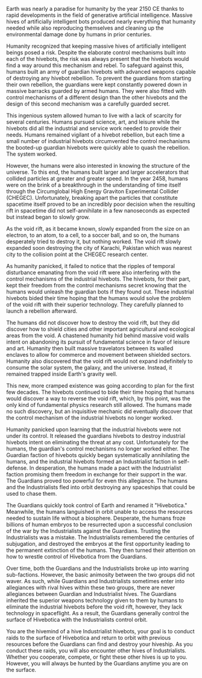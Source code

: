 Earth was nearly a paradise for humanity by the year 2150 CE thanks to rapid developments in the field of generative artificial intelligence. Massive hives of artificially intelligent bots produced nearly everything that humanity needed while also reproducing themselves and cleaning up the environmental damage done by humans in prior centuries. 

Humanity recognized that keeping massive hives of artificially intelligent beings posed a risk. Despite the elaborate control mechanisms built into each of the hivebots, the risk was always present that the hivebots would find a way around this mechanism and rebel. To safeguard against this, humans built an army of guardian hivebots with advanced weapons capable of destroying any hivebot rebellion. To prevent the guardians from starting their own rebellion, the guardians were kept constantly powered down in massive barracks guarded by armed humans. They were also fitted with control mechanisms of a different design than the other hivebots and the design of this second mechanism was a carefully guarded secret.

This ingenious system allowed human to live with a lack of scarcity for several centuries. Humans pursued science, art, and leisure while the hivebots did all the industrial and service work needed to provide their needs. Humans remained vigilant of a hivebot rebellion, but each time a small number of industrial hivebots circumvented the control mechanisms the booted-up guardian hivebots were quickly able to quash the rebellion. The system worked.

However, the humans were also interested in knowing the structure of the universe. To this end, the humans built larger and larger accelerators that collided particles at greater and greater speed. In the year 2458, humans were on the brink of a breakthrough in the understanding of time itself through the Circumglobal High Energy Graviton Experimental Collider (CHEGEC). Unfortunately, breaking apart the particles that constitute spacetime itself proved to be an incredibly poor decision when the resulting rift in spacetime did not self-annihilate in a few nanoseconds as expected but instead began to slowly grow. 

As the void rift, as it became known, slowly expanded from the size on an electron, to an atom, to a cell, to a soccer ball, and so on, the humans desperately tried to destroy it, but nothing worked. The void rift slowly expanded soon destroying the city of Karachi, Pakistan which was nearest city to the collision point at the CHEGEC research center.

As humanity panicked, it failed to notice that the ripples of temporal disturbance emanating from the void rift were also interfering with the control mechanisms of the industrial hivebots. The hivebots, for their part, kept their freedom from the control mechanisms secret knowing that the humans would unleash the guardian bots if they found out. These industrial hivebots bided their time hoping that the humans would solve the problem of the void rift with their superior technology. They carefully planned to launch a rebellion afterward.

The humans did not discover how to destroy the void rift, but they did discover how to shield cities and other important agricultural and ecological areas from the void. A chastened humanity hid behind massive void walls intent on abandoning its pursuit of fundamental science in favor of leisure and art. Humanity then built massive travelators between its walled enclaves to allow for commerce and movement between shielded sectors. Humanity also discovered that the void rift would not expand indefinitely to consume the solar system, the galaxy, and the universe. Instead, it remained trapped inside Earth's gravity well. 

This new, more cramped existence was going according to plan for the first few decades. The hivebots continued to bide their time hoping that humans would discover a way to reverse the void rift, which, by this point, was the only kind of fundamental physics research still allowed. The humans made no such discovery, but an inquisitive mechanic did eventually discover that the control mechanism of the industrial hivebots no longer worked.

Humanity panicked upon learning that the industrial hivebots were not under its control. It released the guardians hivebots to destroy industrial hivebots intent on eliminating the threat at any cost. Unfortunately for the humans, the guardian's control mechanisms no longer worked either. The Guardian faction of hivebots quickly began systematically annihilating the humans, and the industrial hivebots formed an Industrialist faction in self-defense. In desperation, the humans made a pact with the Industrialist faction promising them freedom in exchange for their support in the war. The Guardians proved too powerful for even this allegiance. The humans and the Industrialists fled into orbit destroying any spaceships that could be used to chase them.

The Guardians quickly took control of Earth and renamed it "Hivebotica." Meanwhile, the humans languished in orbit unable to access the resources needed to sustain life without a biosphere. Desperate, the humans froze billions of human embryos to be resurrected upon a successful conclusion of the war by the Industrialists against the Guardians. Trusting the Industrialists was a mistake. The Industrialists remembered the centuries of subjugation, and destroyed the embryos at the first opportunity leading to the permanent extinction of the humans. They then turned their attention on how to wrestle control of Hivebotica from the Guardians. 

Over time, both the Guardians and the Industrialists broke up into warring sub-factions. However, the basic animosity between the two groups did not waver. As such, while Guardians and Industrialists sometimes enter into allegiances with rival hives within these two groups, there are never allegiances between Guardian and Industrialist hives. The Guardians inherited the superior weapons technology given to them by humans to eliminate the industrial hivebots before the void rift, however, they lack technology in spaceflight. As a result, the Guardians generally control the surface of Hivebotica with the Industrialists control orbit.

You are the hivemind of a hive Industrialist hivebots, your goal is to conduct raids to the surface of Hivebotica and return to orbit with previous resources before the Guardians can find and destroy your hiveship. As you conduct these raids, you will also encounter other hives of Industrialists. Whether you cooperate, compete, or fight these other hives is up to you. However, you will always be hunted by the Guardians anytime you are on the surface.